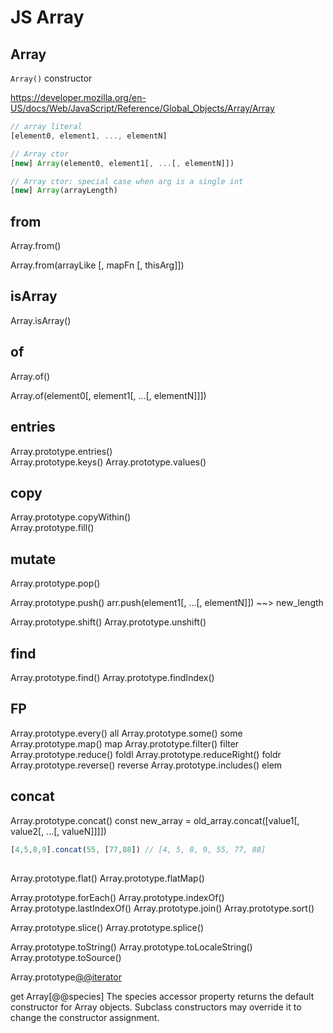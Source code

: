 # JS Array

## Array

`Array()` constructor

https://developer.mozilla.org/en-US/docs/Web/JavaScript/Reference/Global_Objects/Array/Array


```js
// array literal
[element0, element1, ..., elementN]

// Array ctor
[new] Array(element0, element1[, ...[, elementN]])

// Array ctor: special case when arg is a single int
[new] Array(arrayLength)
```

## from

Array.from()

Array.from(arrayLike [, mapFn [, thisArg]])

## isArray

Array.isArray()

## of
Array.of()

Array.of(element0[, element1[, ...[, elementN]]])


## entries

Array.prototype.entries()       
Array.prototype.keys()
Array.prototype.values()


## copy

Array.prototype.copyWithin()    
Array.prototype.fill()

## mutate

Array.prototype.pop()

Array.prototype.push()
arr.push(element1[, ...[, elementN]]) ~~> new_length

Array.prototype.shift()
Array.prototype.unshift()

## find
Array.prototype.find()
Array.prototype.findIndex()

## FP

Array.prototype.every()         all
Array.prototype.some()          some
Array.prototype.map()           map
Array.prototype.filter()        filter
Array.prototype.reduce()        foldl
Array.prototype.reduceRight()   foldr
Array.prototype.reverse()       reverse
Array.prototype.includes()      elem


## concat
Array.prototype.concat()
const new_array = old_array.concat([value1[, value2[, ...[, valueN]]]])

```js
[4,5,8,9].concat(55, [77,88]) // [4, 5, 8, 9, 55, 77, 88]
```

## 
Array.prototype.flat()
Array.prototype.flatMap()       


Array.prototype.forEach()
Array.prototype.indexOf()
Array.prototype.lastIndexOf()
Array.prototype.join()
Array.prototype.sort()

Array.prototype.slice()
Array.prototype.splice()

Array.prototype.toString()
Array.prototype.toLocaleString()
Array.prototype.toSource()

Array.prototype[@@iterator]()


get Array[@@species]
The species accessor property returns the default constructor for Array objects. Subclass constructors may override it to change the constructor assignment.
